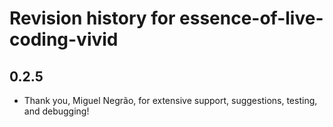 # Revision history for essence-of-live-coding-vivid

## 0.2.5

* Thank you, Miguel Negrão, for extensive support, suggestions, testing, and debugging!
